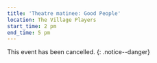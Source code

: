 ```yaml
---
title: 'Theatre matinee: Good People'
location: The Village Players
start_time: 2 pm
end_time: 5 pm
---
```


This event has been cancelled.
{: .notice--danger}
